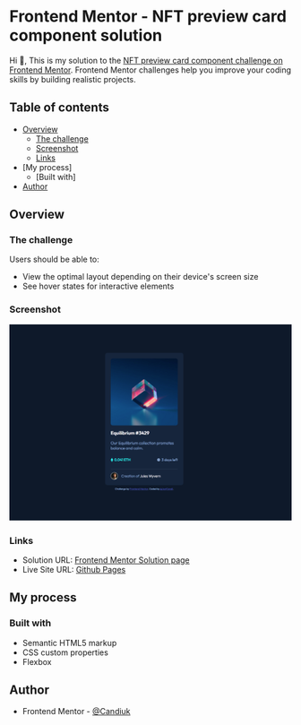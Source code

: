 # Frontend Mentor - NFT preview card component solution

Hi 👋, This is my solution to the [NFT preview card component challenge on Frontend Mentor](https://www.frontendmentor.io/challenges/nft-preview-card-component-SbdUL_w0U). Frontend Mentor challenges help you improve your coding skills by building realistic projects. 

## Table of contents

- [Overview](#overview)
  - [The challenge](#the-challenge)
  - [Screenshot](#screenshot)
  - [Links](#links)
- [My process]
  - [Built with]
- [Author](#author)

## Overview

### The challenge

Users should be able to:

- View the optimal layout depending on their device's screen size
- See hover states for interactive elements

### Screenshot

![Screenshot of completed project for the NFT preview card component coding challenge](./images/screenshot.png)

### Links

- Solution URL: [Frontend Mentor Solution page](https://www.frontendmentor.io/solutions/nft-preview-card-component-using-flexbox-eYuftgJBhE)
- Live Site URL: [Github Pages](https://justcandi.github.io/FrontendMentor-NFT-preview-card/)

## My process

### Built with

- Semantic HTML5 markup
- CSS custom properties
- Flexbox

## Author

- Frontend Mentor - [@Candiuk](https://www.frontendmentor.io/profile/candiuk)
